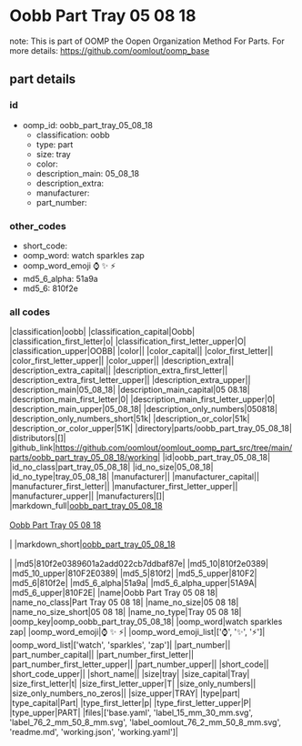 # Oobb Part Tray 05 08 18  

note: This is part of OOMP the Oopen Organization Method For Parts. For more details: https://github.com/oomlout/oomp_base

##  part details





### id
* oomp_id: oobb_part_tray_05_08_18
  * classification: oobb
  * type: part
  * size: tray
  * color: 
  * description_main: 05_08_18
  * description_extra: 
  * manufacturer: 
  * part_number: 

### other_codes
* short_code: 
* oomp_word: watch sparkles zap
* oomp_word_emoji :watch: :sparkles: :zap:
* md5_6_alpha: 51a9a
* md5_6: 810f2e

### all codes 
|classification|oobb|
|classification_capital|Oobb|
|classification_first_letter|o|
|classification_first_letter_upper|O|
|classification_upper|OOBB|
|color||
|color_capital||
|color_first_letter||
|color_first_letter_upper||
|color_upper||
|description_extra||
|description_extra_capital||
|description_extra_first_letter||
|description_extra_first_letter_upper||
|description_extra_upper||
|description_main|05_08_18|
|description_main_capital|05 08.18|
|description_main_first_letter|0|
|description_main_first_letter_upper|0|
|description_main_upper|05_08_18|
|description_only_numbers|050818|
|description_only_numbers_short|51k|
|description_or_color|51k|
|description_or_color_upper|51K|
|directory|parts/oobb_part_tray_05_08_18|
|distributors|[]|
|github_link|https://github.com/oomlout/oomlout_oomp_part_src/tree/main/parts/oobb_part_tray_05_08_18/working|
|id|oobb_part_tray_05_08_18|
|id_no_class|part_tray_05_08_18|
|id_no_size|05_08_18|
|id_no_type|tray_05_08_18|
|manufacturer||
|manufacturer_capital||
|manufacturer_first_letter||
|manufacturer_first_letter_upper||
|manufacturer_upper||
|manufacturers|[]|
|markdown_full|[oobb_part_tray_05_08_18](https://github.com/oomlout/oomlout_oomp_part_src/tree/main/parts/oobb_part_tray_05_08_18/working)<br>[](https://github.com/oomlout/oomlout_oomp_part_src/tree/main/parts/oobb_part_tray_05_08_18/working)<br>[Oobb Part Tray 05 08 18](https://github.com/oomlout/oomlout_oomp_part_src/tree/main/parts/oobb_part_tray_05_08_18/working)<br><br>|
|markdown_short|[oobb_part_tray_05_08_18](https://github.com/oomlout/oomlout_oomp_part_src/tree/main/parts/oobb_part_tray_05_08_18/working)<br><br>|
|md5|810f2e0389601a2add022cb7ddbaf87e|
|md5_10|810f2e0389|
|md5_10_upper|810F2E0389|
|md5_5|810f2|
|md5_5_upper|810F2|
|md5_6|810f2e|
|md5_6_alpha|51a9a|
|md5_6_alpha_upper|51A9A|
|md5_6_upper|810F2E|
|name|Oobb Part Tray 05 08 18|
|name_no_class|Part Tray 05 08 18|
|name_no_size|05 08 18|
|name_no_size_short|05 08 18|
|name_no_type|Tray 05 08 18|
|oomp_key|oomp_oobb_part_tray_05_08_18|
|oomp_word|watch sparkles zap|
|oomp_word_emoji|:watch: :sparkles: :zap:|
|oomp_word_emoji_list|[':watch:', ':sparkles:', ':zap:']|
|oomp_word_list|['watch', 'sparkles', 'zap']|
|part_number||
|part_number_capital||
|part_number_first_letter||
|part_number_first_letter_upper||
|part_number_upper||
|short_code||
|short_code_upper||
|short_name||
|size|tray|
|size_capital|Tray|
|size_first_letter|t|
|size_first_letter_upper|T|
|size_only_numbers||
|size_only_numbers_no_zeros||
|size_upper|TRAY|
|type|part|
|type_capital|Part|
|type_first_letter|p|
|type_first_letter_upper|P|
|type_upper|PART|
|files|['base.yaml', 'label_15_mm_30_mm.svg', 'label_76_2_mm_50_8_mm.svg', 'label_oomlout_76_2_mm_50_8_mm.svg', 'readme.md', 'working.json', 'working.yaml']|
